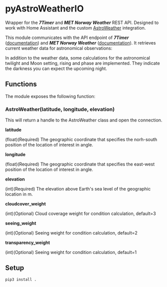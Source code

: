# pyAstroWeatherIO

Wrapper for the ***7Timer*** and ***MET Norway Weather*** REST API. Designed to work with Home Assistant and the custom [AstroWeather](https://github.com/mawinkler/astroweather) integration.

This module communicates with the API endpoint of ***7Timer*** ([documentation](http://www.7timer.info/doc.php)) and ***MET Norway Weather*** ([documentation](https://api.met.no/weatherapi/locationforecast/2.0/documentation)). It retrieves current weather data for astronomical observations:

In addition to the weather data, some calculations for the astronomical twilight and Moon setting, rising and phase are implemented. They indicate the darkness you can expect the upcoming night.

## Functions

The module exposes the following function:

### AstroWeather(latitude, longitude, elevation)

This will return a handle to the AstroWeather class and open the connection.

**latitude**

(float)(Required) The geographic coordinate that specifies the norh-south position of the location of interest in angle.

**longitude**

(float)(Required) The geographic coordinate that specifies the east-west position of the location of interest in angle.

**elevation**

(int)(Required) The elevation above Earth's sea level of the geographic location in m.

**cloudcover_weight**

(int)(Optional) Cloud coverage weight for condition calculation, default=3

**seeing_weight**

(int)(Optional) Seeing weight for condition calculation, default=2

**transparency_weight**

(int)(Optional) Seeing weight for condition calculation, default=1

## Setup

```sh
pip3 install .
```
